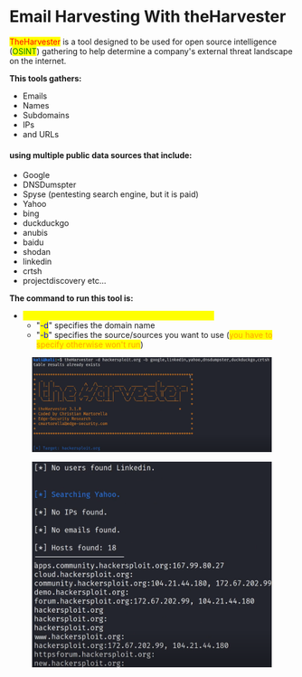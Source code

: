 # Email Harvesting With theHarvester

<mark style="color:red;">TheHarvester</mark> is a tool designed to be used for open source intelligence (<mark style="color:green;">OSINT</mark>) gathering to help determine a company's external threat landscape on the internet.

**This tools gathers:**

* Emails
* Names
* Subdomains
* IPs
* and URLs

#### using multiple public data sources that include:

* Google
* DNSDumspter
* Spyse (pentesting search engine, but it is paid)
* Yahoo
* bing
* duckduckgo
* anubis
* baidu
* shodan
* linkedin
* crtsh
* projectdiscovery etc...

**The command to run this tool is:**

* <mark style="color:yellow;">theHarvester -d hackersploit.org -b google,linkedin</mark>
  * "<mark style="color:blue;">-d</mark>" specifies the domain name
  * "<mark style="color:blue;">-b</mark>" specifies the source/sources you want to use (<mark style="color:orange;">you have to specify otherwise won't run</mark>)

<figure><img src="../../../.gitbook/assets/image (231).png" alt=""><figcaption></figcaption></figure>

<figure><img src="../../../.gitbook/assets/image (232).png" alt=""><figcaption></figcaption></figure>
